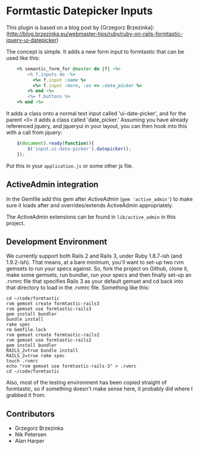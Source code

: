 # Formtastic Datepicker Inputs

This plugin is based on a blog post by 
[Grzegorz Brzezinka]:(http://blog.brzezinka.eu/webmaster-tips/ruby/ruby-on-rails-formtastic-jquery-ui-datepicker)

The concept is simple. It adds a new form input to formtastic that can be used like this: 

```ruby 
	<% semantic_form_for @master do |f| -%>
		<% f.inputs do -%>
		  <%= f.input :name %>
		  <%= f.input :born, :as => :date_picker %>
		<% end -%>
		<%= f.buttons %>
	<% end -%>
```

It adds a class onto a normal text input called 'ui-date-picker', and for the parent &lt;li> it adds a class called 'date_picker.' Assuming you have already referenced jquery, and jqueryui in your layout, you can then hook into this with a call from jquery:

```javascript
	$(document).ready(function(){
		$('input.ui-date-picker').datepicker();
	});
```

Put this in your `application.js` or some other js file. 

## ActiveAdmin integration

In the Gemfile add this gem after _ActiveAdmin_ (`gem 'active_admin'`) to make sure it loads after and overrides/extends ActiveAdmin appropriately.

The ActiveAdmin extensions can be found in `lib/active_admin` in this project.

## Development Environment

We currently support both Rails 2 and Rails 3, under Ruby 1.8.7-ish (and 1.9.2-ish). That means, at a bare minimum, you'll want to set-up two rvm gemsets to run your specs against. So, fork the project on Github, clone it, make some gemsets, run bundler, run your specs and then finally set-up an .rvmrc file that specifies Rails 3 as your default gemset and cd back into that directory to load in the .rvmrc file. Something like this:

```text
cd ~/code/formtastic
rvm gemset create formtastic-rails3
rvm gemset use formtastic-rails3
gem install bundler
bundle install
rake spec
rm Gemfile.lock
rvm gemset create formtastic-rails2
rvm gemset use formtastic-rails2
gem install bundler
RAILS_2=true bundle install
RAILS_2=true rake spec
touch .rvmrc
echo "rvm gemset use formtastic-rails-3" > .rvmrc
cd ~/code/formtastic
```

Also, most of the testing environment has been copied straight of formtastic, so if something doesn't make sense here, it probably did where I grabbed it from.

## Contributors

* Grzegorz Brzezinka
* Nik Petersen
* Alan Harper